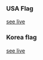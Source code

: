 ### USA Flag
<a href="https://rahil-eng.github.io/Mini-html-css-projects/USA flag" target="_blank">see live</a>

### Korea flag
<a href="https://rahil-eng.github.io/Mini-html-css-projects/Korea flag" target="_blank">see live</a>
